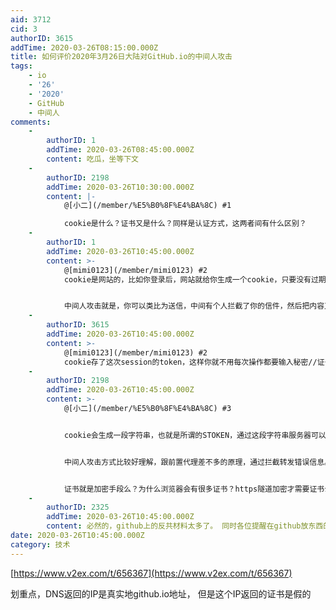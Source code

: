 ```yaml
---
aid: 3712
cid: 3
authorID: 3615
addTime: 2020-03-26T08:15:00.000Z
title: 如何评价2020年3月26日大陆对GitHub.io的中间人攻击
tags:
    - io
    - '26'
    - '2020'
    - GitHub
    - 中间人
comments:
    -
        authorID: 1
        addTime: 2020-03-26T08:45:00.000Z
        content: 吃瓜，坐等下文
    -
        authorID: 2198
        addTime: 2020-03-26T10:30:00.000Z
        content: |-
            @[小二](/member/%E5%B0%8F%E4%BA%8C) #1

            cookie是什么？证书又是什么？同样是认证方式，这两者间有什么区别？
    -
        authorID: 1
        addTime: 2020-03-26T10:45:00.000Z
        content: >-
            @[mimi0123](/member/mimi0123) #2
            cookie是网站的，比如你登录后，网站就给你生成一个cookie，只要没有过期或者重置，你就不需要再登录了。之前2049每次重启都会重置cookie，导致每次重启后都要重新登录。


            中间人攻击就是，你可以类比为送信，中间有个人拦截了你的信件，然后把内容又转给你，证书相当于给信件加密的密码本。
    -
        authorID: 3615
        addTime: 2020-03-26T10:45:00.000Z
        content: >-
            @[mimi0123](/member/mimi0123) #2
            cookie存了这次session的token，这样你就不用每次操作都要输入秘密//证书就是网站的身份证//cookie不是服务端确认客户端的身份，证书是客户端确认服务器的身份
    -
        authorID: 2198
        addTime: 2020-03-26T10:45:00.000Z
        content: >-
            @[小二](/member/%E5%B0%8F%E4%BA%8C) #3


            cookie会生成一段字符串，也就是所谓的STOKEN，通过这段字符串服务器可以实时认证访问者的身份。用户输入的密码其实是前端认证，真正和服务器相互认证的就是cookie。


            中间人攻击方式比较好理解，跟前置代理差不多的原理，通过拦截转发错误信息。一些抓包修改工具就是前端代理。


            证书就是加密手段么？为什么浏览器会有很多证书？https隧道加密才需要证书么？
    -
        authorID: 2325
        addTime: 2020-03-26T10:45:00.000Z
        content: 必然的，github上的反共材料太多了。 同时各位提醒在github放东西的人士，世上没有100%安全。
date: 2020-03-26T10:45:00.000Z
category: 技术
---
```


[https://www.v2ex.com/t/656367](https://www.v2ex.com/t/656367)

划重点，DNS返回的IP是真实地github.io地址， 但是这个IP返回的证书是假的
